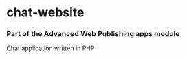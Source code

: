 # chat-website
### Part of the Advanced Web Publishing apps module


Chat application written in PHP
